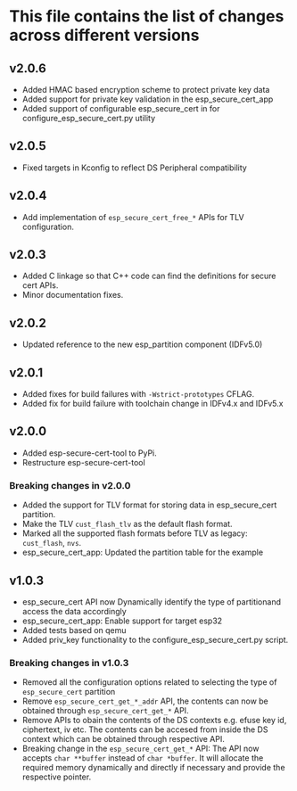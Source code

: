 # This file contains the list of changes across different versions

## v2.0.6
* Added HMAC based encryption scheme to protect private key data
* Added support for private key validation in the esp_secure_cert_app
* Added support of configurable esp_secure_cert in for configure_esp_secure_cert.py utility

## v2.0.5
* Fixed targets in Kconfig to reflect DS Peripheral compatibility

## v2.0.4
* Add implementation of `esp_secure_cert_free_*` APIs for TLV configuration.

## v2.0.3
* Added C linkage so that C++ code can find the definitions for secure cert APIs.
* Minor documentation fixes.

## v2.0.2
* Updated reference to the new esp_partition component (IDFv5.0)

## v2.0.1
* Added fixes for build failures with `-Wstrict-prototypes` CFLAG.
* Added fix for build failure with toolchain change in IDFv4.x and IDFv5.x

## v2.0.0
* Added esp-secure-cert-tool to PyPi.
* Restructure esp-secure-cert-tool
### Breaking changes in v2.0.0
* Added the support for TLV format for storing data in esp_secure_cert partition.
* Make the TLV `cust_flash_tlv` as the default flash format.
* Marked all the supported flash formats before TLV as legacy: `cust_flash`, `nvs`.
* esp_secure_cert_app: Updated the partition table for the example

## v1.0.3
* esp_secure_cert API now Dynamically identify the type of partitionand access the data accordingly
* esp_secure_cert_app: Enable support for target esp32
* Added tests based on qemu
* Added priv_key functionality to the configure_esp_secure_cert.py script.
### Breaking changes in v1.0.3
* Removed all the configuration options related to selecting the type of `esp_secure_cert` partition
* Remove `esp_secure_cert_get_*_addr` API, the contents can now be obtained through `esp_secure_cert_get_*` API.
* Remove APIs to obain the contents of the DS contexts e.g. efuse key id, ciphertext, iv etc. The contents can be accesed from inside the DS context which can be obtained through respective API.
* Breaking change in the `esp_secure_cert_get_*` API:
The API now accepts `char **buffer` instead of `char *buffer`. It will allocate the required memory dynamically and directly if necessary and provide the respective pointer.
